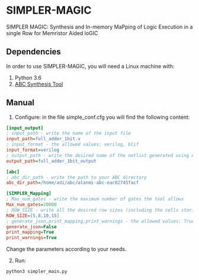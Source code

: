 # SIMPLER-MAGIC
SIMPLER MAGIC: Synthesis and In-memory MaPping of Logic Execution in a single Row for Memristor Aided loGIC

## Dependencies
In order to use SIMPLER-MAGIC, you will need a Linux machine with:
1. Python 3.6
2. [ABC Synthesis Tool](https://bitbucket.org/alanmi/abc)

## Manual
1. Configure: in the file simple_conf.cfg you will find the following content:
```ini
[input_output]
; input_path - write the name of the input file 
input_path=full_adder_1bit.v
; input_format - the allowed values: verilog, blif
input_format=verilog
; output_path - write the desired name of the netlist generated using ABC 
output_path=full_adder_1bit_output

[abc]
; abc_dir_path - write the path to your ABC directory
abc_dir_path=/home/adi/abc/alanmi-abc-eac02745facf

[SIMPLER_Mapping]
; Max_num_gates - write the maximum number of gates the tool allows
Max_num_gates=20000
; ROW_SIZE - write all the desired row sizes (including the cells storing the inputs)
ROW_SIZE=[5,8,10,15]
; generate_json,print_mapping,print_warnings - the allowed values: True/False 
generate_json=False
print_mapping=True
print_warnings=True

```
Change the parameters according to your needs.

2. Run:
```sh
python3 simpler_main.py
```